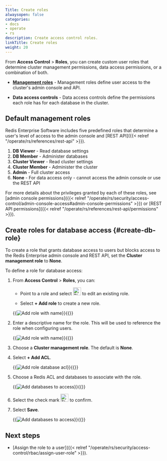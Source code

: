 ```yaml
---
Title: Create roles
alwaysopen: false
categories:
- docs
- operate
- rs
description: Create access control roles.
linkTitle: Create roles
weight: 20
---
```


From **Access Control** > **Roles**, you can create custom user roles that determine cluster management permissions, data access permissions, or a combination of both.

- [**Management roles**](#default-management-roles) - Management roles define user access to the cluster's admin console and API.

- **Data access controls** - Data access controls define the permissions each role has for each database in the cluster.

## Default management roles

Redis Enterprise Software includes five predefined roles that determine a user's level of access to the admin console and [REST API]({{< relref "/operate/rs/references/rest-api" >}}).

1. **DB Viewer** - Read database settings
1. **DB Member** - Administer databases
1. **Cluster Viewer** - Read cluster settings
1. **Cluster Member** - Administer the cluster
1. **Admin** - Full cluster access
1. **None** - For data access only - cannot access the admin console or use the REST API

For more details about the privileges granted by each of these roles, see [admin console permissions]({{< relref "/operate/rs/security/access-control/admin-console-access#admin-console-permissions" >}}) or [REST API permissions]({{< relref "/operate/rs/references/rest-api/permissions" >}}).

## Create roles for database access {#create-db-role}

To create a role that grants database access to users but blocks access to the Redis Enterprise admin console and REST API, set the **Cluster management role** to **None**.

To define a role for database access:

1. From **Access Control** > **Roles**, you can:

    - Point to a role and select <img src="/images/rs/buttons/edit-button.png#no-click" alt="The Edit button" width="25px"> to edit an existing role.

    - Select **+ Add role** to create a new role.

    {{<image filename="images/rs/access-control-role-panel.png" alt="Add role with name" >}}{{</image>}}

1. Enter a descriptive name for the role. This will be used to reference the role when configuring users.

    {{<image filename="images/rs/access-control-role-name.png" alt="Add role with name" >}}{{</image>}}

1. Choose a **Cluster management role**. The default is **None**.
    
1. Select **+ Add ACL**.

    {{<image filename="images/rs/access-control-role-acl.png" alt="Add role database acl" >}}{{</image>}}

1.  Choose a Redis ACL and databases to associate with the role.

    {{<image filename="images/rs/access-control-role-databases.png" alt="Add databases to access" >}}{{</image>}}

1. Select the check mark <img src="/images/rs/buttons/checkmark-button.png#no-click" alt="The Check button" width="25px"> to confirm.

1. Select **Save**.

    {{<image filename="images/rs/access-control-role-save.png" alt="Add databases to access" >}}{{</image>}}

## Next steps

- [Assign the role to a user]({{< relref "/operate/rs/security/access-control/rbac/assign-user-role" >}}).